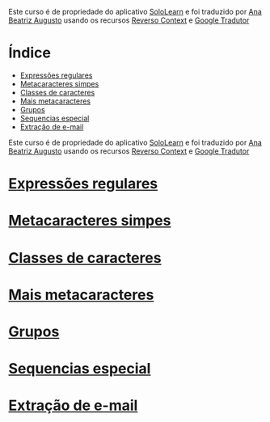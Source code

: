 Este curso é de propriedade do aplicativo [SoloLearn](https://play.google.com/store/apps/details?id=com.sololearn) e foi traduzido por [Ana Beatriz Augusto](https://www.linkedin.com/in/anabeatrizz) usando os recursos [Reverso Context](https://context.reverso.net/translation/) e [Google Tradutor](https://translate.google.com.br/?hl=pt-BR)

# Índice
- [Expressões regulares](#expressões-regulares)
- [Metacaracteres simpes](#metacaracteres-simples)
- [Classes de caracteres](#classes-de-caracteres)
- [Mais metacaracteres](#mais-metacaracteres)
- [Grupos](#grupos)
- [Sequencias especial](#sequencias-especiais)
- [Extração de e-mail](#extraçâo-de-e-mail)

Este curso é de propriedade do aplicativo [SoloLearn](https://play.google.com/store/apps/details?id=com.sololearn) e foi traduzido por [Ana Beatriz Augusto](https://www.linkedin.com/in/anabeatrizz) usando os recursos [Reverso Context](https://context.reverso.net/translation/) e [Google Tradutor](https://translate.google.com.br/?hl=pt-BR)

# [Expressões regulares](#índice)

# [Metacaracteres simpes](#índice)

# [Classes de caracteres](#índice)

# [Mais metacaracteres](#índice)

# [Grupos](#índice)

# [Sequencias especial](#índice)

# [Extração de e-mail](#índice)
